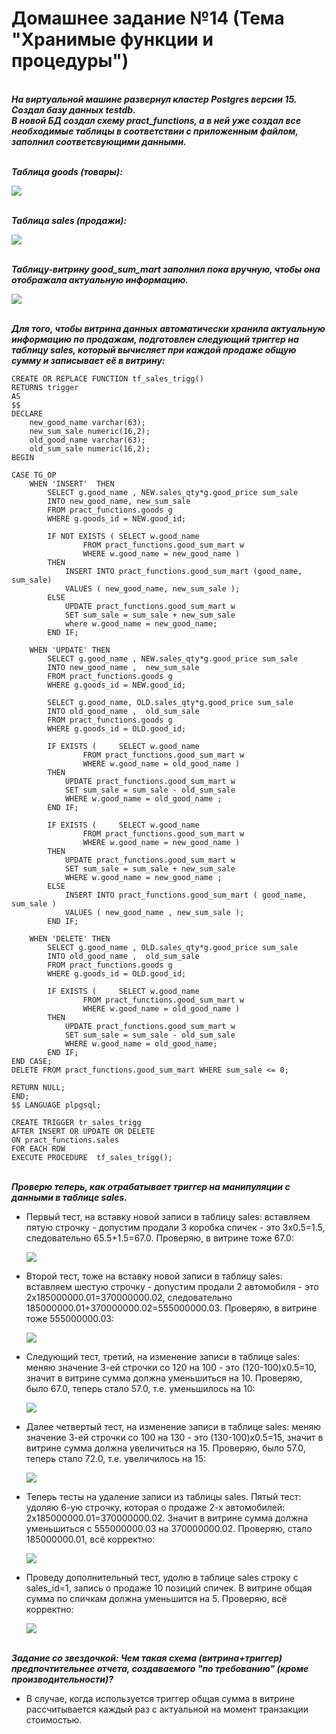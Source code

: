 # Домашнее задание №14 (Тема "Хранимые функции и процедуры")

<br>__*На виртуальной машине развернул кластер Postgres версии 15. Создал базу данных testdb.*__ 
<br>__*В новой БД создал схему pract_functions, а в ней уже создал все необходимые таблицы в соответствии с приложенным файлом, заполнил соответсвующими данными.*__

<br>__*Таблица goods (товары):*__

<img src="pic/goods.JPG" align="center" />

<br>__*Таблица sales (продажи):*__

<img src="pic/sales.JPG" align="center" />

<br>__*Таблицу-витрину good_sum_mart заполнил пока вручную, чтобы она отображала актуальную информацию.*__

<img src="pic/good_sum_mart.JPG" align="center" />

<br>__*Для того, чтобы витрина данных автоматически хранила актуальную информацию по продажам, подготовлен следующий триггер на таблицу sales, который вычисляет при каждой продаже общую сумму и записывает её в витрину:*__


````
CREATE OR REPLACE FUNCTION tf_sales_trigg()
RETURNS trigger
AS
$$
DECLARE 
	new_good_name varchar(63);
	new_sum_sale numeric(16,2); 
	old_good_name varchar(63);
	old_sum_sale numeric(16,2);
BEGIN

CASE TG_OP
	WHEN 'INSERT'  THEN 	
		SELECT g.good_name , NEW.sales_qty*g.good_price sum_sale
		INTO new_good_name, new_sum_sale 
		FROM pract_functions.goods g
		WHERE g.goods_id = NEW.good_id;

		IF NOT EXISTS ( SELECT w.good_name 
				FROM pract_functions.good_sum_mart w 
				WHERE w.good_name = new_good_name ) 
		THEN 
			INSERT INTO pract_functions.good_sum_mart (good_name, sum_sale) 
			VALUES ( new_good_name, new_sum_sale ); 
		ELSE
			UPDATE pract_functions.good_sum_mart w 
			SET sum_sale = sum_sale + new_sum_sale 
			where w.good_name = new_good_name;
		END IF; 

	WHEN 'UPDATE' THEN
		SELECT g.good_name , NEW.sales_qty*g.good_price sum_sale
		INTO new_good_name ,  new_sum_sale
		FROM pract_functions.goods g 
		WHERE g.goods_id = NEW.good_id;

		SELECT g.good_name, OLD.sales_qty*g.good_price sum_sale
		INTO old_good_name ,  old_sum_sale
		FROM pract_functions.goods g 
		WHERE g.goods_id = OLD.good_id;

		IF EXISTS ( 	SELECT w.good_name 
				FROM pract_functions.good_sum_mart w 
				WHERE w.good_name = old_good_name )
		THEN
			UPDATE pract_functions.good_sum_mart w
			SET sum_sale = sum_sale - old_sum_sale
			WHERE w.good_name = old_good_name ;
		END IF; 

		IF EXISTS ( 	SELECT w.good_name 
				FROM pract_functions.good_sum_mart w 
				WHERE w.good_name = new_good_name )
		THEN
			UPDATE pract_functions.good_sum_mart w
			SET sum_sale = sum_sale + new_sum_sale 
			WHERE w.good_name = new_good_name ;
		ELSE
			INSERT INTO pract_functions.good_sum_mart ( good_name, sum_sale ) 
			VALUES ( new_good_name , new_sum_sale );
		END IF;

	WHEN 'DELETE' THEN
		SELECT g.good_name , OLD.sales_qty*g.good_price sum_sale
		INTO old_good_name ,  old_sum_sale
		FROM pract_functions.goods g 
		WHERE g.goods_id = OLD.good_id;

		IF EXISTS ( 	SELECT w.good_name 
				FROM pract_functions.good_sum_mart w 
				WHERE w.good_name = old_good_name ) 
		THEN
			UPDATE pract_functions.good_sum_mart w
			SET sum_sale = sum_sale - old_sum_sale
			WHERE w.good_name = old_good_name;
		END IF;
END CASE;
DELETE FROM pract_functions.good_sum_mart WHERE sum_sale <= 0;

RETURN NULL;
END;
$$ LANGUAGE plpgsql;

CREATE TRIGGER tr_sales_trigg
AFTER INSERT OR UPDATE OR DELETE
ON pract_functions.sales
FOR EACH ROW
EXECUTE PROCEDURE  tf_sales_trigg();
````

<br>__*Проверю теперь, как отрабатывает триггер на манипуляции с данными в таблице sales.*__

* Первый тест, на вставку новой записи в таблицу sales: вставляем пятую строчку - допустим продали 3 коробка спичек - это  3х0.5=1.5, следовательно 65.5+1.5=67.0. Проверяю, в витрине тоже 67.0:

	<img src="pic/test_insert1.JPG" align="center" />

* Второй тест, тоже на вставку новой записи в таблицу sales: вставляем шестую строчку - допустим продали 2 автомобиля - это  2х185000000.01=370000000.02, следовательно 185000000.01+370000000.02=555000000.03. Проверяю, в витрине тоже 555000000.03:

	<img src="pic/test_insert2.JPG" align="center" />

* Следующий тест, третий, на изменение записи в таблице sales: меняю значение 3-ей строчки со 120 на 100 - это (120-100)х0.5=10, значит в витрине сумма должна уменьшиться на 10. Проверяю, было 67.0, теперь стало 57.0, т.е. уменьшилось на 10:

	<img src="pic/test_update1.JPG" align="center" />

* Далее четвертый тест, на изменение записи в таблице sales: меняю значение 3-ей строчки со 100 на 130 - это (130-100)х0.5=15, значит в витрине сумма должна увеличиться на 15. Проверяю, было 57.0, теперь стало 72.0, т.е. увеличилось на 15:

	<img src="pic/test_update2.JPG" align="center" />

* Теперь тесты на удаление записи из таблицы sales. Пятый тест: удоляю 6-ую строчку, которая о продаже 2-х автомобилей: 2х185000000.01=370000000.02. Значит в витрине сумма должна уменьшиться с 555000000.03 на 370000000.02. Проверяю, стало 185000000.01, всё корректно:

	<img src="pic/test_delete1.JPG" align="center" />

* Проведу дополнительный тест, удолю в таблице sales строку с sales_id=1, запись о продаже 10 позиций спичек. В витрине общая сумма по спичкам должна уменьшится на 5. Проверяю, всё корректно:

	<img src="pic/test_delete2.JPG" align="center" />

<br>__*Задание со звездочкой: Чем такая схема (витрина+триггер) предпочтительнее отчета, создаваемого "по требованию" (кроме производительности)?*__

* В случае, когда используется триггер общая сумма в витрине рассчитывается каждый раз с актуальной на момент транзакции стоимостью. 
